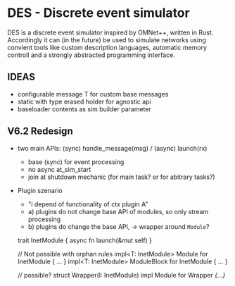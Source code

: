 # DES - Discrete event simulator

DES is a discrete event simulator inspired by OMNet++, written in Rust.
Accordingly it can (in the future) be used to simulate networks using convient tools
like custom description languages, automatic memory controll and a strongly abstracted
programming interface.

## IDEAS

- configurable message T for custom base messages
- static <T> with type erased holder for agnostic api
- baseloader contents as sim builder parameter

## V6.2 Redesign

- two main APIs: (sync) handle_message(msg) / (async) launch(rx)
  - base (sync) for event processing
  - no async at_sim_start
  - join at shutdown mechanic (for main task? or for abitrary tasks?)

- Plugin szenario
  - "i depend of functionality of ctx plugin A"
  - a) plugins do not change base API of modules, so only stream processing
  - b) plugins do change the base API, -> wrapper around `Module`?

  trait InetModule {
    async fn launch(&mut self)
  }

  // Not possible with orphan rules
  impl<T: InetModule> Module for InetModule { ... }
  impl<T: InetModule> ModuleBlock for InetModule { ... }

  // possible?
  struct Wrapper(I: InetModule)
  impl Module for Wrapper<I> {...}
